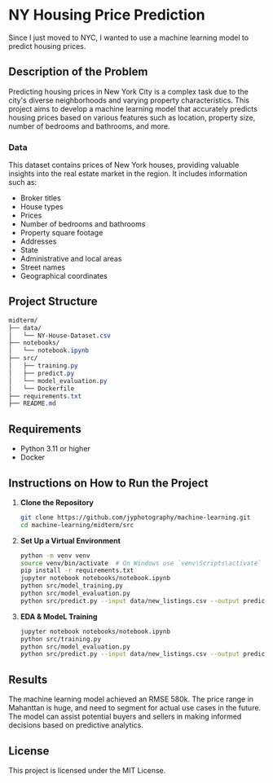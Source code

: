 # NY Housing Price Prediction

Since I just moved to NYC, I wanted to use a machine learning model to predict housing prices.

## Description of the Problem

Predicting housing prices in New York City is a complex task due to the city's diverse neighborhoods and varying property characteristics. This project aims to develop a machine learning model that accurately predicts housing prices based on various features such as location, property size, number of bedrooms and bathrooms, and more.

### Data

This dataset contains prices of New York houses, providing valuable insights into the real estate market in the region. It includes information such as:

- Broker titles
- House types
- Prices
- Number of bedrooms and bathrooms
- Property square footage
- Addresses
- State
- Administrative and local areas
- Street names
- Geographical coordinates

## Project Structure
```css
midterm/
├── data/
│   └── NY-House-Dataset.csv
├── notebooks/
│   └── notebook.ipynb
├── src/
│   ├── training.py
│   ├── predict.py
│   └── model_evaluation.py
│   └── Dockerfile
├── requirements.txt
├── README.md
```

## Requirements

- Python 3.11 or higher
- Docker

## Instructions on How to Run the Project

1. **Clone the Repository**

   ```bash
   git clone https://github.com/jyphotography/machine-learning.git
   cd machine-learning/midterm/src
   ```
2. **Set Up a Virtual Environment**
    ```bash
    python -m venv venv
    source venv/bin/activate  # On Windows use `venv\Scripts\activate`
    pip install -r requirements.txt
    jupyter notebook notebooks/notebook.ipynb
    python src/model_training.py
    python src/model_evaluation.py
    python src/predict.py --input data/new_listings.csv --output predictions.csv
    ```
3. **EDA & ModeL Training**
    ```bash
    jupyter notebook notebooks/notebook.ipynb
    python src/training.py
    python src/model_evaluation.py
    python src/predict.py --input data/new_listings.csv --output predictions.csv
    ```


## Results
The machine learning model achieved an RMSE 580k. The price range in Mahanttan is huge, and need to segment for actual use cases in the future.
The model can assist potential buyers and sellers in making informed decisions based on predictive analytics.


## License
This project is licensed under the MIT License.
